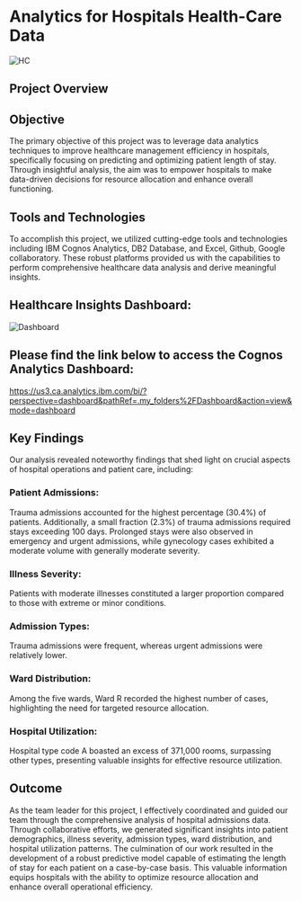 # Analytics for Hospitals Health-Care Data
![HC](https://github.com/thejagadeesh/Analytics-For-Hospitals-Healthcare-Data/assets/114074976/f6d176bd-9008-492b-8117-be4d21b0177a)

## Project Overview
## Objective
The primary objective of this project was to leverage data analytics techniques to improve healthcare management efficiency in hospitals, specifically focusing on predicting and optimizing patient length of stay. Through insightful analysis, the aim was to empower hospitals to make data-driven decisions for resource allocation and enhance overall functioning.

## Tools and Technologies
To accomplish this project, we utilized cutting-edge tools and technologies including IBM Cognos Analytics, DB2 Database, and Excel, Github, Google collaboratory. These robust platforms provided us with the capabilities to perform comprehensive healthcare data analysis and derive meaningful insights.

## Healthcare Insights Dashboard: 
![Dashboard](https://github.com/thejagadeesh/Analytics-For-Hospitals-Healthcare-Data/assets/114074976/7fbbb79e-9a22-4c70-aae5-7ce1f276869f)

## Please find the link below to access the Cognos Analytics Dashboard:

https://us3.ca.analytics.ibm.com/bi/?perspective=dashboard&pathRef=.my_folders%2FDashboard&action=view&mode=dashboard
## Key Findings
Our analysis revealed noteworthy findings that shed light on crucial aspects of hospital operations and patient care, including:

### Patient Admissions: 
Trauma admissions accounted for the highest percentage (30.4%) of patients. Additionally, a small fraction (2.3%) of trauma admissions required stays exceeding 100 days. Prolonged stays were also observed in emergency and urgent admissions, while gynecology cases exhibited a moderate volume with generally moderate severity.

### Illness Severity: 
Patients with moderate illnesses constituted a larger proportion compared to those with extreme or minor conditions.

### Admission Types: 
Trauma admissions were frequent, whereas urgent admissions were relatively lower.

### Ward Distribution: 
Among the five wards, Ward R recorded the highest number of cases, highlighting the need for targeted resource allocation.

### Hospital Utilization: 
Hospital type code A boasted an excess of 371,000 rooms, surpassing other types, presenting valuable insights for effective resource utilization.

## Outcome
As the team leader for this project, I effectively coordinated and guided our team through the comprehensive analysis of hospital admissions data. Through collaborative efforts, we generated significant insights into patient demographics, illness severity, admission types, ward distribution, and hospital utilization patterns. The culmination of our work resulted in the development of a robust predictive model capable of estimating the length of stay for each patient on a case-by-case basis. This valuable information equips hospitals with the ability to optimize resource allocation and enhance overall operational efficiency.

